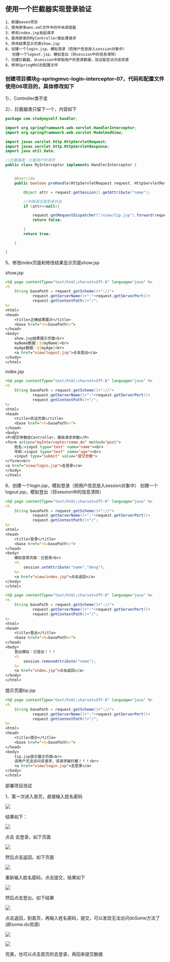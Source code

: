 ## 使用一个拦截器实现登录验证

```
1、新建maven项目
2、使用原来wen.xml文件中的中央调度器
3、修改index.jxp发起请求
4、是用原来的MyController类处理请求
5、修改结果显示页面show.jsp
6、创建一个login.jsp，模拟登录（把用户信息放入session对象中）
   创建一个logout.jsp，模拟登出（将session中的信息清除）
7、创建拦截器，从session中获取用户的登录数据，验证能否访问该资源
8、修改SpringMVC的配置文件
```



### 创建项目模块g-springmvc-login-interceptor-07，代码和配置文件使用06项目的，具体修改如下

1）、Controller类不变

2）、拦截器类只留下一个，内容如下

```java
package com.studymyself.handler;

import org.springframework.web.servlet.HandlerInterceptor;
import org.springframework.web.servlet.ModelAndView;

import javax.servlet.http.HttpServletRequest;
import javax.servlet.http.HttpServletResponse;
import java.util.Date;

//拦截器类：拦截用户的请求
public class MyInterceptor implements HandlerInterceptor {


    @Override
    public boolean preHandle(HttpServletRequest request, HttpServletResponse response, Object handler) throws Exception {

        Object attr = request.getSession().getAttribute("name");

        //判断是否是登录状态
        if (attr==null){

            request.getRequestDispatcher("/view/tip.jsp").forward(request,response);
            return false;

        }
        return true;

    }

}

```

5、修改index页面和修改结果显示页面show.jsp

show.jsp

```jsp
<%@ page contentType="text/html;charset=UTF-8" language="java" %>
<%
    String basePath = request.getScheme()+"://"+
            request.getServerName()+":"+request.getServerPort()+
            request.getContextPath()+"/";
%>
<html>
<head>
    <title>正确结果展示</title>
    <base href="<%=basePath%>">
</head>
<body>
    show.jsp结果展示页面<br>
    myName数据：${myName}<br>
    myAge数据：${myAge}<br>
    <a href="view/logout.jsp">点击登出</a>
</body>
</html>
```

index.jsp

```jsp
<%@ page contentType="text/html;charset=UTF-8" language="java" %>
<%
    String basePath = request.getScheme()+"://"+
            request.getServerName()+":"+request.getServerPort()+
            request.getContextPath()+"/";
%>
<html>
<head>
    <title>欢迎页面</title>
    <base href="<%=basePath%>">
</head>
<body>
<P>提交参数给Controller，接收请求参数</P>
<form action="myInterceptor/some.do" method="post">
    姓名:<input type="text" name="name"><br>
    年龄:<input type="text" name="age"><br>
    <input type="submit" value="提交参数">
</form><br>
<a href="view/login.jsp">去登录</a>
</body>
</html>

```

6、创建一个login.jsp，模拟登录（把用户信息放入session对象中）
   创建一个logout.jsp，模拟登出（将session中的信息清除）

```jsp
<%@ page contentType="text/html;charset=UTF-8" language="java" %>
<%
    String basePath = request.getScheme()+"://"+
            request.getServerName()+":"+request.getServerPort()+
            request.getContextPath()+"/";
%>
<html>
<head>
    <title>登录</title>
    <base href="<%=basePath%>">
</head>
<body>
    模拟登录页面：已登录<br>
    <%
        session.setAttribute("name","deng");
    %>
    <a href="view/index.jsp">点击返回</a>
</body>
</html>
```

```jsp 
<%@ page contentType="text/html;charset=UTF-8" language="java" %>
<%
    String basePath = request.getScheme()+"://"+
            request.getServerName()+":"+request.getServerPort()+
            request.getContextPath()+"/";
%>
<html>
<head>
    <title>登出</title>
    <base href="<%=basePath%>">
</head>
<body>
    登出模拟：已登出！！！
    <%
        session.removeAttribute("name");
    %>
    <a href="index.jsp">点击返回</a>
</body>
</html>

```

提示页面tip.jsp

```jsp
<%@ page contentType="text/html;charset=UTF-8" language="java" %>
<%
    String basePath = request.getScheme()+"://"+
            request.getServerName()+":"+request.getServerPort()+
            request.getContextPath()+"/";
%>
<html>
<head>
    <title>提示</title>
    <base href="<%=basePath%>">
</head>
<body>
    tip.jsp提示展示页面<br>
    该用户无法访问该请求，该请求被拦截！！！<br>
    <a href="view/login.jsp">去登录</a>
</body>
</html>

```

部署项目测试

1、第一次进入首页，直接输入姓名密码

![](F:\Git_Repositories\SpringMVC\截图\拦截器\9.png)

结果如下：

![](F:\Git_Repositories\SpringMVC\截图\拦截器\10.png)

点击  去登录，如下页面

![](F:\Git_Repositories\SpringMVC\截图\拦截器\11.png)

然后点击返回，如下页面

![](F:\Git_Repositories\SpringMVC\截图\拦截器\12.png)

重新输入姓名密码，点击提交，结果如下

![](F:\Git_Repositories\SpringMVC\截图\拦截器\13.png)

然后点击登出，如下结果

![](F:\Git_Repositories\SpringMVC\截图\拦截器\14.png)

点击返回，到首页，再输入姓名密码，提交，可以发现无法访问doSome方法了(即some.do资源)

![](F:\Git_Repositories\SpringMVC\截图\拦截器\15.png)

![](F:\Git_Repositories\SpringMVC\截图\拦截器\10.png)

完美，也可以点击首页的去登录，再回来提交数据